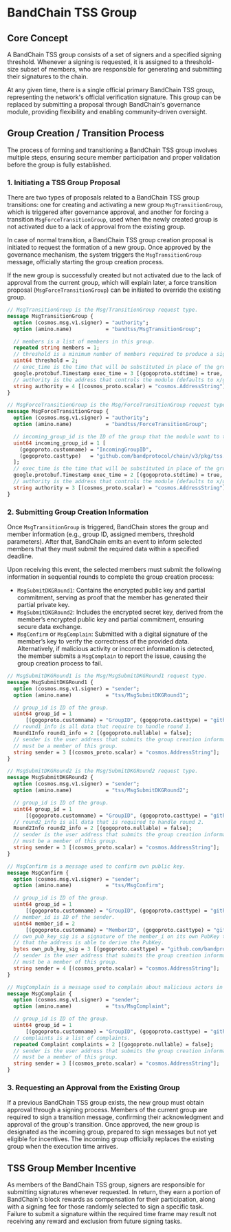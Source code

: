 # BandChain TSS Group

## Core Concept

A BandChain TSS group consists of a set of signers and a specified signing threshold. Whenever a signing is requested, it is assigned to a threshold-size subset of members, who are responsible for generating and submitting their signatures to the chain.

At any given time, there is a single official primary BandChain TSS group, representing the network's official verification signature. This group can be replaced by submitting a proposal through BandChain's governance module, providing flexibility and enabling community-driven oversight.

## Group Creation / Transition Process

The process of forming and transitioning a BandChain TSS group involves multiple steps, ensuring secure member participation and proper validation before the group is fully established.

### 1. Initiating a TSS Group Proposal

There are two types of proposals related to a BandChain TSS group transitions: one for creating and activating a new group `MsgTransitionGroup`, which is triggered after governance approval, and another for forcing a transition `MsgForceTransitionGroup`, used when the newly created group is not activated due to a lack of approval from the existing group.

In case of normal transition, a BandChain TSS group creation proposal is initiated to request the formation of a new group. Once approved by the governance mechanism, the system triggers the `MsgTransitionGroup` message, officially starting the group creation process.

If the new group is successfully created but not activated due to the lack of approval from the current group, which will explain later, a force transition proposal (`MsgForceTransitionGroup`) can be initiated to override the existing group.

```protobuf
// MsgTransitionGroup is the Msg/TransitionGroup request type.
message MsgTransitionGroup {
  option (cosmos.msg.v1.signer) = "authority";
  option (amino.name)           = "bandtss/MsgTransitionGroup";

  // members is a list of members in this group.
  repeated string members = 1;
  // threshold is a minimum number of members required to produce a signature.
  uint64 threshold = 2;
  // exec_time is the time that will be substituted in place of the group.
  google.protobuf.Timestamp exec_time = 3 [(gogoproto.stdtime) = true, (gogoproto.nullable) = false];
  // authority is the address that controls the module (defaults to x/gov unless overwritten).
  string authority = 4 [(cosmos_proto.scalar) = "cosmos.AddressString"];
}

// MsgForceTransitionGroup is the Msg/ForceTransitionGroup request type.
message MsgForceTransitionGroup {
  option (cosmos.msg.v1.signer) = "authority";
  option (amino.name)           = "bandtss/ForceTransitionGroup";

  // incoming_group_id is the ID of the group that the module want to transition to.
  uint64 incoming_group_id = 1 [
    (gogoproto.customname) = "IncomingGroupID",
    (gogoproto.casttype)   = "github.com/bandprotocol/chain/v3/pkg/tss.GroupID"
  ];
  // exec_time is the time that will be substituted in place of the group.
  google.protobuf.Timestamp exec_time = 2 [(gogoproto.stdtime) = true, (gogoproto.nullable) = false];
  // authority is the address that controls the module (defaults to x/gov unless overwritten).
  string authority = 3 [(cosmos_proto.scalar) = "cosmos.AddressString"];
}
```

### 2. Submitting Group Creation Information

Once `MsgTransitionGroup` is triggered, BandChain stores the group and member information (e.g., group ID, assigned members, threshold parameters). After that, BandChain emits an event to inform selected members that they must submit the required data within a specified deadline.

Upon receiving this event, the selected members must submit the following information in sequential rounds to complete the group creation process:

- `MsgSubmitDKGRound1`: Contains the encrypted public key and partial commitment, serving as proof that the member has generated their partial private key.
- `MsgSubmitDKGRound2`: Includes the encrypted secret key, derived from the member’s encrypted public key and partial commitment, ensuring secure data exchange.
- `MsgConfirm` or `MsgComplain`: Submitted with a digital signature of the member’s key to verify the correctness of the provided data. Alternatively, if malicious activity or incorrect information is detected, the member submits a `MsgComplain` to report the issue, causing the group creation process to fail.

```protobuf
// MsgSubmitDKGRound1 is the Msg/MsgSubmitDKGRound1 request type.
message MsgSubmitDKGRound1 {
  option (cosmos.msg.v1.signer) = "sender";
  option (amino.name)           = "tss/MsgSubmitDKGRound1";

  // group_id is ID of the group.
  uint64 group_id = 1
      [(gogoproto.customname) = "GroupID", (gogoproto.casttype) = "github.com/bandprotocol/chain/v3/pkg/tss.GroupID"];
  // round1_info is all data that require to handle round 1.
  Round1Info round1_info = 2 [(gogoproto.nullable) = false];
  // sender is the user address that submits the group creation information;
  // must be a member of this group.
  string sender = 3 [(cosmos_proto.scalar) = "cosmos.AddressString"];
}

// MsgSubmitDKGRound2 is the Msg/SubmitDKGRound2 request type.
message MsgSubmitDKGRound2 {
  option (cosmos.msg.v1.signer) = "sender";
  option (amino.name)           = "tss/MsgSubmitDKGRound2";

  // group_id is ID of the group.
  uint64 group_id = 1
      [(gogoproto.customname) = "GroupID", (gogoproto.casttype) = "github.com/bandprotocol/chain/v3/pkg/tss.GroupID"];
  // round2_info is all data that is required to handle round 2.
  Round2Info round2_info = 2 [(gogoproto.nullable) = false];
  // sender is the user address that submits the group creation information;
  // must be a member of this group.
  string sender = 3 [(cosmos_proto.scalar) = "cosmos.AddressString"];
}

// MsgConfirm is a message used to confirm own public key.
message MsgConfirm {
  option (cosmos.msg.v1.signer) = "sender";
  option (amino.name)           = "tss/MsgConfirm";

  // group_id is ID of the group.
  uint64 group_id = 1
      [(gogoproto.customname) = "GroupID", (gogoproto.casttype) = "github.com/bandprotocol/chain/v3/pkg/tss.GroupID"];
  // member_id is ID of the sender.
  uint64 member_id = 2
      [(gogoproto.customname) = "MemberID", (gogoproto.casttype) = "github.com/bandprotocol/chain/v3/pkg/tss.MemberID"];
  // own_pub_key_sig is a signature of the member_i on its own PubKey to confirm
  // that the address is able to derive the PubKey.
  bytes own_pub_key_sig = 3 [(gogoproto.casttype) = "github.com/bandprotocol/chain/v3/pkg/tss.Signature"];
  // sender is the user address that submits the group creation information;
  // must be a member of this group.
  string sender = 4 [(cosmos_proto.scalar) = "cosmos.AddressString"];
}

// MsgComplain is a message used to complain about malicious actors in the group.
message MsgComplain {
  option (cosmos.msg.v1.signer) = "sender";
  option (amino.name)           = "tss/MsgComplaint";

  // group_id is ID of the group.
  uint64 group_id = 1
      [(gogoproto.customname) = "GroupID", (gogoproto.casttype) = "github.com/bandprotocol/chain/v3/pkg/tss.GroupID"];
  // complaints is a list of complaints.
  repeated Complaint complaints = 2 [(gogoproto.nullable) = false];
  // sender is the user address that submits the group creation information;
  // must be a member of this group.
  string sender = 3 [(cosmos_proto.scalar) = "cosmos.AddressString"];
}
```

### 3. Requesting an Approval from the Existing Group

If a previous BandChain TSS group exists, the new group must obtain approval through a signing process. Members of the current group are required to sign a transition message, confirming their acknowledgment and approval of the group's transition. Once approved, the new group is designated as the incoming group, prepared to sign messages but not yet eligible for incentives. The incoming group officially replaces the existing group when the execution time arrives.

## TSS Group Member Incentive

As members of the BandChain TSS group, signers are responsible for submitting signatures whenever requested. In return, they earn a portion of BandChain's block rewards as compensation for their participation, along with a signing fee for those randomly selected to sign a specific task. Failure to submit a signature within the required time frame may result not receiving any reward and exclusion from future signing tasks.
